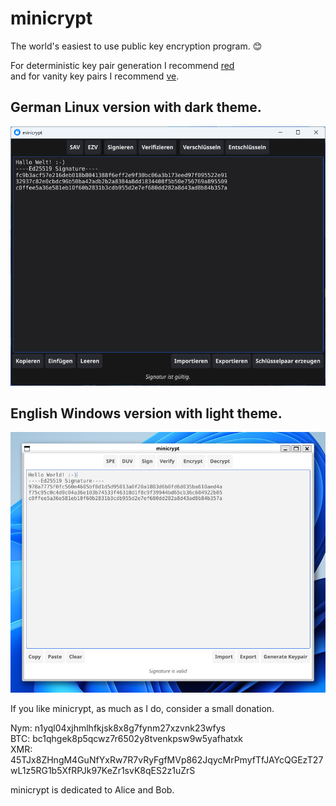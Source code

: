 # minicrypt

The world's easiest to use public key encryption program. 😊

For deterministic key pair generation I recommend [red](https://github.com/706f6c6c7578/red)  
and for vanity key pairs I recommend [ve](https://github.com/706f6c6c7578/ve).

## German Linux version with dark theme.
![minicrypt German Version Windows with dark theme](img/minicrypt-de.png)

##  English Windows version with light theme.
![minicrypt English Version Linux with light theme](img/minicrypt-en.png)

If you like minicrypt, as much as I do, consider a small donation.  

Nym: n1yql04xjhmlhfkjsk8x8g7fynm27xzvnk23wfys   
BTC: bc1qhgek8p5qcwz7r6502y8tvenkpsw9w5yafhatxk    
XMR: 45TJx8ZHngM4GuNfYxRw7R7vRyFgfMVp862JqycMrPmyfTfJAYcQGEzT27wL1z5RG1b5XfRPJk97KeZr1svK8qES2z1uZrS

minicrypt is dedicated to Alice and Bob.


